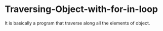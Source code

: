 # Traversing-Object-with-for-in-loop
It is basically a program that traverse along all the elements of object.
